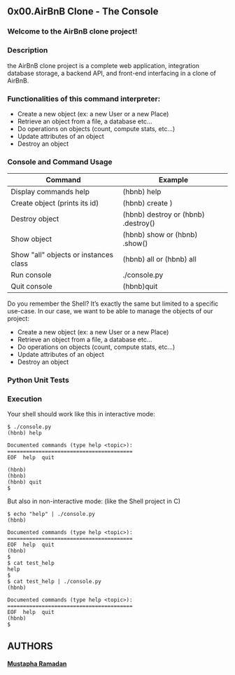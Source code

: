<div>
<h2>0x00.AirBnB Clone - The Console</h2>

<h3>Welcome to the AirBnB clone project!</h3>

<h3>Description</h3>
<p>the AirBnB clone project is a complete web application, integration database storage, a backend API, and front-end interfacing in a clone of AirBnB.</p>

<h3>Functionalities of this command interpreter:</h3>
<ul>
<li>Create a new object (ex: a new User or a new Place)</li>
<li>Retrieve an object from a file, a database etc...</li>
<li>Do operations on objects (count, compute stats, etc...)</li>
<li>Update attributes of an object</li>
<li>Destroy an object</li>
</ul>



<h3>Console and Command Usage</h3>
<table>
    <thead>
    <tr>
    <th>Command</th><th>Example</th>
    </tr>
    </thead>
    <tbody>
    <tr>
    <td>Display commands help</td>
    <td>(hbnb) help </td>
    </tr>
    <tr>
    <td>Create object (prints its id)</td>
    <td>(hbnb) create )</td>
    </tr>
    <tr>
    <td>Destroy object</td>
    <td>(hbnb) destroy   or (hbnb) .destroy()</td>
    </tr>
    <tr>
    <td>Show object</td>
    <td>(hbnb) show   or (hbnb) .show()</td>
    </tr>
    <tr>
    <td>Show "all" objects or instances class</td>
    <td>(hbnb) all or (hbnb) all </td>
    </tr>
    <tr>
    <td>Run console</td>
    <td>./console.py</td>
    </tr>
    <tr>
    <td>Quit console</td>
    <td>(hbnb)quit</td>
    </tr>
    </tbody>
</table>

<p>Do you remember the Shell? It’s exactly the same but limited to a specific use-case. In our case, we want to be able to manage the objects of our project:</p>

<ul>
<li>Create a new object (ex: a new User or a new Place)</li>
<li>Retrieve an object from a file, a database etc…</li>
<li>Do operations on objects (count, compute stats, etc…)</li>
<li>Update attributes of an object</li>
<li>Destroy an object</li>
</ul>


<h3>Python Unit Tests</h3>
<h3>Execution</h3>

<p>Your shell should work like this in interactive mode:</p>

<pre><code>$ ./console.py
(hbnb) help

Documented commands (type help &lt;topic&gt;):
========================================
EOF  help  quit

(hbnb) 
(hbnb) 
(hbnb) quit
$
</code></pre>

<p>But also in non-interactive mode: (like the Shell project in C)</p>

<pre><code>$ echo "help" | ./console.py
(hbnb)

Documented commands (type help &lt;topic&gt;):
========================================
EOF  help  quit
(hbnb) 
$
$ cat test_help
help
$
$ cat test_help | ./console.py
(hbnb)

Documented commands (type help &lt;topic&gt;):
========================================
EOF  help  quit
(hbnb) 
$
</code></pre>

<h2>AUTHORS</h2>
<p>
    <h4><a href="https://github.com/MustaphaRam">Mustapha Ramadan</a></h4>
</p>
</div>
